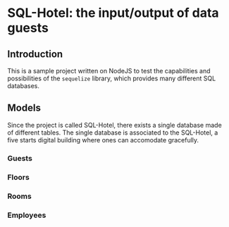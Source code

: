 # SQL-Hotel: the input/output of data guests

## Introduction

This is a sample project written on NodeJS to test the capabilities and possibilities of the `sequelize` library, which
provides many different SQL databases.

## Models

Since the project is called SQL-Hotel, there exists a single database made of different tables. The single database is
associated to the SQL-Hotel, a five starts digital building where ones can accomodate gracefully.

### Guests

### Floors

### Rooms

### Employees